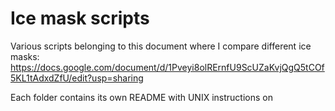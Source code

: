 # Ice mask scripts

Various scripts belonging to this document where I compare different ice masks: https://docs.google.com/document/d/1Pveyi8olRErnfU9ScUZaKvjQgQ5tCOf5KL1tAdxdZfU/edit?usp=sharing

Each folder contains its own README with UNIX instructions on 


